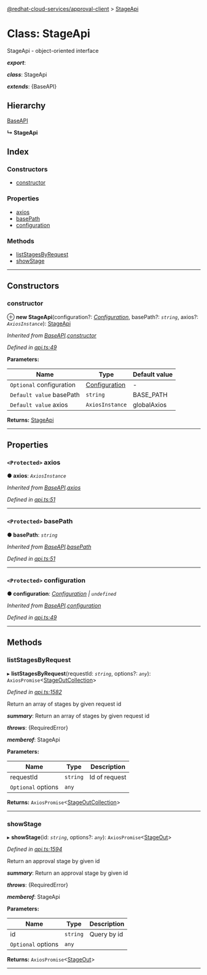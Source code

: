 [@redhat-cloud-services/approval-client](../README.md) > [StageApi](../classes/stageapi.md)

# Class: StageApi

StageApi - object-oriented interface

*__export__*: 

*__class__*: StageApi

*__extends__*: {BaseAPI}

## Hierarchy

 [BaseAPI](baseapi.md)

**↳ StageApi**

## Index

### Constructors

* [constructor](stageapi.md#constructor)

### Properties

* [axios](stageapi.md#axios)
* [basePath](stageapi.md#basepath)
* [configuration](stageapi.md#configuration)

### Methods

* [listStagesByRequest](stageapi.md#liststagesbyrequest)
* [showStage](stageapi.md#showstage)

---

## Constructors

<a id="constructor"></a>

###  constructor

⊕ **new StageApi**(configuration?: *[Configuration](configuration.md)*, basePath?: *`string`*, axios?: *`AxiosInstance`*): [StageApi](stageapi.md)

*Inherited from [BaseAPI](baseapi.md).[constructor](baseapi.md#constructor)*

*Defined in [api.ts:49](https://github.com/RedHatInsights/javascript-clients/blob/master/packages/approval/api.ts#L49)*

**Parameters:**

| Name | Type | Default value |
| ------ | ------ | ------ |
| `Optional` configuration | [Configuration](configuration.md) | - |
| `Default value` basePath | `string` |  BASE_PATH |
| `Default value` axios | `AxiosInstance` |  globalAxios |

**Returns:** [StageApi](stageapi.md)

___

## Properties

<a id="axios"></a>

### `<Protected>` axios

**● axios**: *`AxiosInstance`*

*Inherited from [BaseAPI](baseapi.md).[axios](baseapi.md#axios)*

*Defined in [api.ts:51](https://github.com/RedHatInsights/javascript-clients/blob/master/packages/approval/api.ts#L51)*

___
<a id="basepath"></a>

### `<Protected>` basePath

**● basePath**: *`string`*

*Inherited from [BaseAPI](baseapi.md).[basePath](baseapi.md#basepath)*

*Defined in [api.ts:51](https://github.com/RedHatInsights/javascript-clients/blob/master/packages/approval/api.ts#L51)*

___
<a id="configuration"></a>

### `<Protected>` configuration

**● configuration**: *[Configuration](configuration.md) \| `undefined`*

*Inherited from [BaseAPI](baseapi.md).[configuration](baseapi.md#configuration)*

*Defined in [api.ts:49](https://github.com/RedHatInsights/javascript-clients/blob/master/packages/approval/api.ts#L49)*

___

## Methods

<a id="liststagesbyrequest"></a>

###  listStagesByRequest

▸ **listStagesByRequest**(requestId: *`string`*, options?: *`any`*): `AxiosPromise`<[StageOutCollection](../interfaces/stageoutcollection.md)>

*Defined in [api.ts:1582](https://github.com/RedHatInsights/javascript-clients/blob/master/packages/approval/api.ts#L1582)*

Return an array of stages by given request id

*__summary__*: Return an array of stages by given request id

*__throws__*: {RequiredError}

*__memberof__*: StageApi

**Parameters:**

| Name | Type | Description |
| ------ | ------ | ------ |
| requestId | `string` |  Id of request |
| `Optional` options | `any` |

**Returns:** `AxiosPromise`<[StageOutCollection](../interfaces/stageoutcollection.md)>

___
<a id="showstage"></a>

###  showStage

▸ **showStage**(id: *`string`*, options?: *`any`*): `AxiosPromise`<[StageOut](../modules/stageout.md)>

*Defined in [api.ts:1594](https://github.com/RedHatInsights/javascript-clients/blob/master/packages/approval/api.ts#L1594)*

Return an approval stage by given id

*__summary__*: Return an approval stage by given id

*__throws__*: {RequiredError}

*__memberof__*: StageApi

**Parameters:**

| Name | Type | Description |
| ------ | ------ | ------ |
| id | `string` |  Query by id |
| `Optional` options | `any` |

**Returns:** `AxiosPromise`<[StageOut](../modules/stageout.md)>

___

